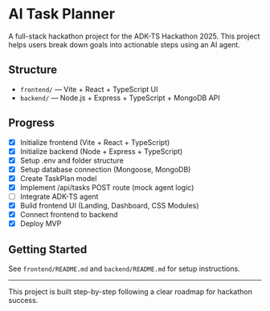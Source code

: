 # AI Task Planner

A full-stack hackathon project for the ADK-TS Hackathon 2025. This project helps users break down goals into actionable steps using an AI agent.

## Structure
- `frontend/` — Vite + React + TypeScript UI
- `backend/` — Node.js + Express + TypeScript + MongoDB API

## Progress
- [x] Initialize frontend (Vite + React + TypeScript)
- [x] Initialize backend (Node + Express + TypeScript)
- [x] Setup .env and folder structure
- [x] Setup database connection (Mongoose, MongoDB)
- [x] Create TaskPlan model
- [x] Implement /api/tasks POST route (mock agent logic)
- [ ] Integrate ADK-TS agent
- [x] Build frontend UI (Landing, Dashboard, CSS Modules)
- [x] Connect frontend to backend
- [x] Deploy MVP

## Getting Started
See `frontend/README.md` and `backend/README.md` for setup instructions.

---

This project is built step-by-step following a clear roadmap for hackathon success.
